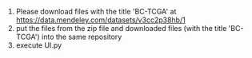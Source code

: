 1. Please download files with the title 'BC-TCGA' at https://data.mendeley.com/datasets/v3cc2p38hb/1
2. put the files from the zip file and downloaded files (with the title 'BC-TCGA') into the same repository
3. execute UI.py
